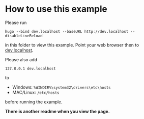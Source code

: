 # How to use this example

Please run 

`hugo --bind dev.localhost --baseURL http://dev.localhost --disableLiveReload`

in this folder to view this example. Point your web browser then to 
[dev.localhost](http://dev.localhost:1313).

Please also add

`127.0.0.1 dev.localhost`

to

* Windows: `%WINDIR%\system32\drivers\etc\hosts`
* MAC/Linux: `/etc/hosts`

before running the example. 

**There is another readme when you view the page.**
